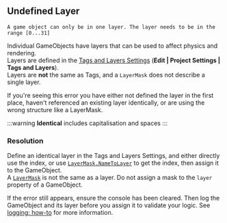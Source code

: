 ## Undefined Layer

```
A game object can only be in one layer. The layer needs to be in the range [0...31]
```



Individual GameObjects have layers that can be used to affect physics and rendering.  
Layers are defined in the [Tags and Layers Settings](https://docs.unity3d.com/Manual/class-TagManager.html) (**Edit | Project Settings | Tags and Layers**).  
Layers are **not** the same as Tags, and a `LayerMask` does not describe a single layer.  

If you're seeing this error you have either not defined the layer in the first place, haven't referenced an existing layer identically, or are using the wrong structure like a LayerMask.  

:::warning
**Identical** includes capitalisation and spaces
:::

### Resolution
Define an identical layer in the Tags and Layers Settings, and either directly use the index, or use [`LayerMask.NameToLayer`](https://docs.unity3d.com/ScriptReference/LayerMask.NameToLayer.html) to get the index, then assign it to the GameObject.  
A [`LayerMask`](https://docs.unity3d.com/ScriptReference/LayerMask.html) is not the same as a layer. Do not assign a mask to the `layer` property of a GameObject.

If the error still appears, ensure the console has been cleared. Then log the GameObject and its layer before you assign it to validate your logic.
See [logging: how-to](../../Debugging/Logging/Logging%20How-to.md) for more information.